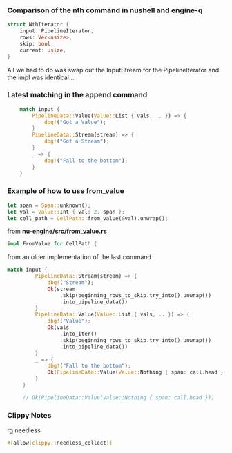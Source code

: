 
### Comparison of the nth command in nushell and engine-q

```rust
struct NthIterator {
    input: PipelineIterator,
    rows: Vec<usize>,
    skip: bool,
    current: usize,
}
```

All we had to do was swap out the InputStream for the PipelineIterator
and the impl was identical...

### Latest matching in the append command

```rust
    match input {
        PipelineData::Value(Value::List { vals, .. }) => {
            dbg!("Got a Value");
        }
        PipelineData::Stream(stream) => {
            dbg!("Got a Stream");
        }
        _ => {
            dbg!("Fall to the bottom");
        }
    }
```


### Example of how to use from_value

```rust
let span = Span::unknown();
let val = Value::Int { val: 2, span };
let cell_path = CellPath::from_value(&val).unwrap();
```

from **nu-engine/src/from_value.rs**
```rust
impl FromValue for CellPath {
```

from an older implementation of the last command
```rust
match input {
         PipelineData::Stream(stream) => {
             dbg!("Stream");
             Ok(stream
                 .skip(beginning_rows_to_skip.try_into().unwrap())
                 .into_pipeline_data())
         }
         PipelineData::Value(Value::List { vals, .. }) => {
             dbg!("Value");
             Ok(vals
                 .into_iter()
                 .skip(beginning_rows_to_skip.try_into().unwrap())
                 .into_pipeline_data())
         }
         _ => {
             dbg!("Fall to the bottom");
             Ok(PipelineData::Value(Value::Nothing { span: call.head }))
         }
     }

     // Ok(PipelineData::Value(Value::Nothing { span: call.head }))
```

### Clippy Notes

rg needless

```rust
#[allow(clippy::needless_collect)]
```
